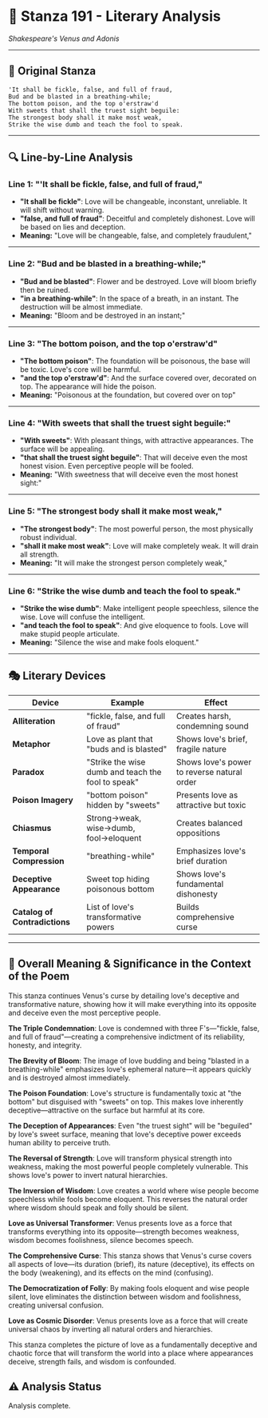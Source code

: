 # 🌹 Stanza 191 - Literary Analysis
*Shakespeare's Venus and Adonis*

---

## 📖 Original Stanza
```
'It shall be fickle, false, and full of fraud,     
Bud and be blasted in a breathing-while;
The bottom poison, and the top o'erstraw'd
With sweets that shall the truest sight beguile:   
The strongest body shall it make most weak,
Strike the wise dumb and teach the fool to speak.
```

---

## 🔍 Line-by-Line Analysis

### Line 1: "'It shall be fickle, false, and full of fraud,"
*   **"It shall be fickle"**: Love will be changeable, inconstant, unreliable. It will shift without warning.
*   **"false, and full of fraud"**: Deceitful and completely dishonest. Love will be based on lies and deception.
*   **Meaning:** "Love will be changeable, false, and completely fraudulent,"

---

### Line 2: "Bud and be blasted in a breathing-while;"
*   **"Bud and be blasted"**: Flower and be destroyed. Love will bloom briefly then be ruined.
*   **"in a breathing-while"**: In the space of a breath, in an instant. The destruction will be almost immediate.
*   **Meaning:** "Bloom and be destroyed in an instant;"

---

### Line 3: "The bottom poison, and the top o'erstraw'd"
*   **"The bottom poison"**: The foundation will be poisonous, the base will be toxic. Love's core will be harmful.
*   **"and the top o'erstraw'd"**: And the surface covered over, decorated on top. The appearance will hide the poison.
*   **Meaning:** "Poisonous at the foundation, but covered over on top"

---

### Line 4: "With sweets that shall the truest sight beguile:"
*   **"With sweets"**: With pleasant things, with attractive appearances. The surface will be appealing.
*   **"that shall the truest sight beguile"**: That will deceive even the most honest vision. Even perceptive people will be fooled.
*   **Meaning:** "With sweetness that will deceive even the most honest sight:"

---

### Line 5: "The strongest body shall it make most weak,"
*   **"The strongest body"**: The most powerful person, the most physically robust individual.
*   **"shall it make most weak"**: Love will make completely weak. It will drain all strength.
*   **Meaning:** "It will make the strongest person completely weak,"

---

### Line 6: "Strike the wise dumb and teach the fool to speak."
*   **"Strike the wise dumb"**: Make intelligent people speechless, silence the wise. Love will confuse the intelligent.
*   **"and teach the fool to speak"**: And give eloquence to fools. Love will make stupid people articulate.
*   **Meaning:** "Silence the wise and make fools eloquent."

---

## 🎭 Literary Devices

| Device | Example | Effect |
|--------|---------|--------|
| **Alliteration** | "fickle, false, and full of fraud" | Creates harsh, condemning sound |
| **Metaphor** | Love as plant that "buds and is blasted" | Shows love's brief, fragile nature |
| **Paradox** | "Strike the wise dumb and teach the fool to speak" | Shows love's power to reverse natural order |
| **Poison Imagery** | "bottom poison" hidden by "sweets" | Presents love as attractive but toxic |
| **Chiasmus** | Strong→weak, wise→dumb, fool→eloquent | Creates balanced oppositions |
| **Temporal Compression** | "breathing-while" | Emphasizes love's brief duration |
| **Deceptive Appearance** | Sweet top hiding poisonous bottom | Shows love's fundamental dishonesty |
| **Catalog of Contradictions** | List of love's transformative powers | Builds comprehensive curse |

---

## 🎯 Overall Meaning & Significance in the Context of the Poem

This stanza continues Venus's curse by detailing love's deceptive and transformative nature, showing how it will make everything into its opposite and deceive even the most perceptive people.

**The Triple Condemnation**: Love is condemned with three F's—"fickle, false, and full of fraud"—creating a comprehensive indictment of its reliability, honesty, and integrity.

**The Brevity of Bloom**: The image of love budding and being "blasted in a breathing-while" emphasizes love's ephemeral nature—it appears quickly and is destroyed almost immediately.

**The Poison Foundation**: Love's structure is fundamentally toxic at "the bottom" but disguised with "sweets" on top. This makes love inherently deceptive—attractive on the surface but harmful at its core.

**The Deception of Appearances**: Even "the truest sight" will be "beguiled" by love's sweet surface, meaning that love's deceptive power exceeds human ability to perceive truth.

**The Reversal of Strength**: Love will transform physical strength into weakness, making the most powerful people completely vulnerable. This shows love's power to invert natural hierarchies.

**The Inversion of Wisdom**: Love creates a world where wise people become speechless while fools become eloquent. This reverses the natural order where wisdom should speak and folly should be silent.

**Love as Universal Transformer**: Venus presents love as a force that transforms everything into its opposite—strength becomes weakness, wisdom becomes foolishness, silence becomes speech.

**The Comprehensive Curse**: This stanza shows that Venus's curse covers all aspects of love—its duration (brief), its nature (deceptive), its effects on the body (weakening), and its effects on the mind (confusing).

**The Democratization of Folly**: By making fools eloquent and wise people silent, love eliminates the distinction between wisdom and foolishness, creating universal confusion.

**Love as Cosmic Disorder**: Venus presents love as a force that will create universal chaos by inverting all natural orders and hierarchies.

This stanza completes the picture of love as a fundamentally deceptive and chaotic force that will transform the world into a place where appearances deceive, strength fails, and wisdom is confounded.

## ⚠️ Analysis Status
Analysis complete.
